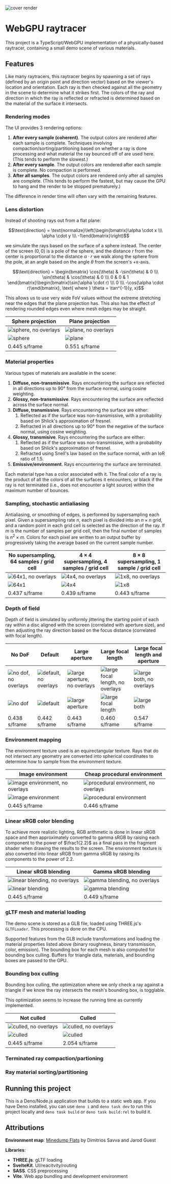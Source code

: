 ![cover render](/docs/cover.png)

# WebGPU raytracer
This project is a TypeScript/WebGPU implementation of a physically-based raytracer, containing a small demo scene of various materials.

## Features
Like many raytracers, this raytracer begins by spawning a set of rays (defined by an origin point and direction vector) based on the viewer's location and orientation. Each ray is then checked against all the geometry in the scene to determine what it strikes first. The colors of the ray and direction in which the ray is reflected or refracted is determined based on the material of the surface it intersects.

### Rendering modes
The UI provides 3 rendering options:
1. **After every sample (coherent)**. The output colors are rendered after each sample is complete. Techniques involving compaction/sorting/partitioning based on whether a ray is done processing and what material the ray bounced off of are used here. (This tends to perform the slowest.)
1. **After every sample**. The output colors are rendered after each sample is complete. No compaction is performed.
1. **After all samples**. The output colors are rendered only after all samples are complete. (This tends to perform the fastest, but may cause the GPU to hang and the render to be stopped prematurely.)

The difference in render time will often vary with the remaining features.

### Lens distortion
Instead of shooting rays out from a flat plane:

$$\text{direction} = \text{normalize}\left(\begin{bmatrix}\alpha \cdot x \\\ \alpha \cdot y \\\ -1\end{bmatrix}\right)$$

we simulate the rays based on the surface of a sphere instead. The center of the screen $(0, 0)$ is a pole of the sphere, and the distance $r$ from the center is proportional to the distance $\alpha \cdot r$ we walk along the sphere from the pole, at an angle based on the angle $\theta$ from the screen's +x-axis.

$$\text{direction} = \begin{bmatrix} \cos(\theta) & -\sin(\theta) & 0 \\\ \sin(\theta) & \cos(\theta) & 0 \\\ 0 & 0 & 1 \end{bmatrix}\begin{bmatrix}\sin(\alpha \cdot r) \\\ 0 \\\ -\cos(\alpha \cdot r)\end{bmatrix}, \text{ where } \theta = \tan^{-1}(y, x)$$

This allows us to use very wide FoV values without the extreme stretching near the edges that the plane projection has. This also has the effect of rendering rounded edges even where mesh edges may be straight.

|Sphere projection|Plane projection|
|-|-|
|![sphere, no overlays](/docs/linear/linear.png)|![plane, no overlays](/docs/distortion/plane.png)|
|![sphere](/docs/linear/linear%20overlay.png)|![plane](/docs/distortion/plane%20overlay.png)|
|0.445 s/frame|0.551 s/frame|

### Material properties
Various types of materials are available in the scene:
1. **Diffuse, non-transmissive**. Rays encountering the surface are reflected in all directions up to 90° from the surface normal, using cosine weighting.
1. **Glossy, non-transmissive**. Rays encountering the surface are reflected across the surface normal.
1. **Diffuse, transmissive**. Rays encountering the surface are either:
    1. Reflected as if the surface was non-transmissive, with a probability based on Shlick's approximation of fresnel.
    1. Refracted in all directions up to 90° from the negative of the surface normal, using cosine weighting.
1. **Glossy, transmisive**. Rays encountering the surface are either:
    1. Reflected as if the surface was non-transmissive, with a probability based on Shlick's approximation of fresnel.
    1. Refracted using Snell's law based on the surface normal, with an IoR ratio of 1.5.
1. **Emissive/environment**. Rays encountering the surface are terminated.

Each material type has a color associated with it. The final color of a ray is the product of all the colors of all the surfaces it encounters, or black if the ray is not terminated (i.e., does not encounter a light source) within the maximum number of bounces.

### Sampling, stochastic antialiasing
Antialiasing, or smoothing of edges, is performed by supersampling each pixel. Given a supersampling rate $n$, each pixel is divided into an $n \times n$ grid, and a random point in each grid cell is selected as the direction of the ray. If $m$ is the number of samples per grid cell, then the final number of samples is $n^2 \times m$. Colors for each pixel are written to an output buffer by progressively taking the average based on the current sample number.

|No supersampling, 64 samples / grid cell|$4 \times 4$ supersampling, 4 samples / grid cell|$8 \times 8$ supersampling, 1 sample / grid cell|
|-|-|-|
|![64x1, no overlays](/docs/antialiasing/64x1.png)|![4x4, no overlays](/docs/antialiasing/4x4.png)|![1x8, no overlays](/docs/antialiasing/1x8.png)|
|![64x1](/docs/antialiasing/64x1%20overlay.png)|![4x4](/docs/antialiasing/4x4%20overlay.png)|![1x8](/docs/antialiasing/1x8%20overlay.png)|
|0.437 s/frame|0.439 s/frame|0.443 s/frame|

### Depth of field
Depth of field is simulated by uniformly jittering the starting point of each ray within a disc aligned with the screen (correlated with aperture size), and then adjusting the ray direction based on the focus distance (correlated with focal length).

|No DoF|Default|Large aperture|Large focal length|Large focal length and aperture|
|-|-|-|-|-|
|![no dof, no overlays](/docs/dof/none.png)|![default, no overlays](/docs/default.png)|![large aperture, no overlays](/docs/dof/high%20radius.png)|![large focal length, no overlays](/docs/dof/high%20distance.png)|![large both, no overlays](/docs/dof/both%20high.png)|
|![no dof](/docs/dof/none%20overlay.png)|![default](/docs/default%20overlay.png)|![large aperture](/docs/dof/high%20radius%20overlay.png)|![large focal length](/docs/dof/high%20distance%20overlay.png)|![large both](/docs/dof/both%20high%20overlay.png)|
|0.438 s/frame|0.442 s/frame|0.443 s/frame|0.460 s/frame|0.547 s/frame|

### Environment mapping
The environment texture used is an equirectangular texture. Rays that do not intersect any geometry are converted into spherical coordinates to determine how to sample from the environment texture.

|Image environment|Cheap procedural environment|
|-|-|
|![image environment, no overlays](/docs/linear/linear.png)|![procedural environment, no overlays](/docs/environment/dir.png)|
|![image environment](/docs/linear/linear%20overlay.png)|![procedural environment](/docs/environment/dir%20overlay.png)|
|0.445 s/frame|0.446 s/frame|

### Linear sRGB color blending
To achieve more realistic lighting, RGB arithmetic is done in linear sRGB space and then approximately converted to gamma sRGB by raising each component to the power of $\frac1{2.2}$ as a final pass in the fragment shader when drawing the results to the screen. The environment texture is also converted into linear sRGB from gamma sRGB by raising its components to the power of $2.2$.

|Linear sRGB blending|Gamma sRGB blending|
|-|-|
|![linear blending, no overlays](/docs/linear/linear.png)|![gamma blending, no overlays](/docs/linear/gamma.png)|
|![linear blending](/docs/linear/linear%20overlay.png)|![gamma blending](/docs/linear/gamma%20overlay.png)|
|0.445 s/frame|0.449 s/frame|

### gLTF mesh and material loading
The demo scene is stored as a GLB file, loaded using THREE.js's `GLTFLoader`. This processing is done on the CPU.

Supported features from the GLB include transformations and loading the material properties listed above (binary roughness, binary transmission, color, emission). The bounding box for each mesh is also computed for bounding box culling. Buffers for triangle data, materials, and bounding boxes are passed to the GPU.

### Bounding box culling
Bounding box culling, the optimization where we only check a ray against a triangle if we know the ray intersects the mesh's bounding box, is togglable.

This optimization seems to increase the running time as currently implemented.

|Not culled|Culled|
|-|-|
|![culled, no overlays](/docs/linear/linear.png)|![culled, no overlays](/docs/boundingbox/culled.png)|
|![culled](/docs/linear/linear%20overlay.png)|![culled](/docs/boundingbox/culled%20overlay.png)|
|0.445 s/frame|2.054 s/frame|

### Terminated ray compaction/partioning

### Ray material sorting/partitioning


## Running this project
This is a Deno/Node.js application that builds to a static web app. If you have Deno installed, you can use `deno i` and `deno task dev` to run this project locally and `deno task build` or `deno task build:rel` to build it.

## Attributions
**Environment map**: [Minedump Flats](https://polyhaven.com/a/minedump_flats) by Dimitrios Savva and Jarod Guest

**Libraries**:
- **THREE.js**. gLTF loading
- **SvelteKit**. UI/reacitvity/routing
- **SASS**. CSS preprocessing
- **Vite**. Web app bundling and development environment